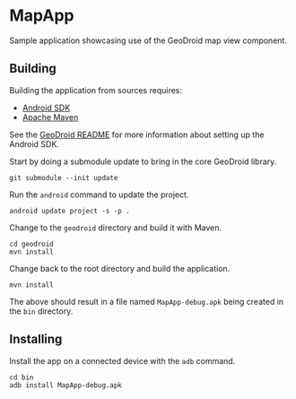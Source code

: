 # MapApp

Sample application showcasing use of the GeoDroid map view component.

## Building

Building the application from sources requires:

* [Android SDK](http://developer.android.com/sdk/index.html)
* [Apache Maven](http://maven.apache.org/)

See the [GeoDroid README](https://github.com/jdeolive/geodroid) for more 
information about setting up the Android SDK.

Start by doing a submodule update to bring in the core GeoDroid library.

    git submodule --init update

Run the ``android`` command to update the project.

    android update project -s -p .

Change to the ``geodroid`` directory and build it with Maven.

    cd geodroid
    mvn install

Change back to the root directory and build the application.

    mvn install

The above should result in a file named ``MapApp-debug.apk`` being 
created in the ``bin`` directory.

## Installing

Install the app on a connected device with the ``adb`` command.

    cd bin
    adb install MapApp-debug.apk




